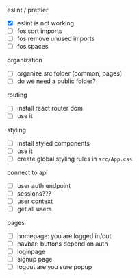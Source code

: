 eslint / prettier

- [x] eslint is not working
- [ ] fos sort imports
- [ ] fos remove unused imports
- [ ] fos spaces

organization

- [ ] organize src folder (common, pages)
- [ ] do we need a public folder?

routing

- [ ] install react router dom
- [ ] use it

styling

- [ ] install styled components
- [ ] use it
- [ ] create global styling rules in `src/App.css`

connect to api

- [ ] user auth endpoint
- [ ] sessions???
- [ ] user context
- [ ] get all users

pages

- [ ] homepage: you are logged in/out
- [ ] navbar: buttons depend on auth
- [ ] loginpage
- [ ] signup page
- [ ] logout are you sure popup
